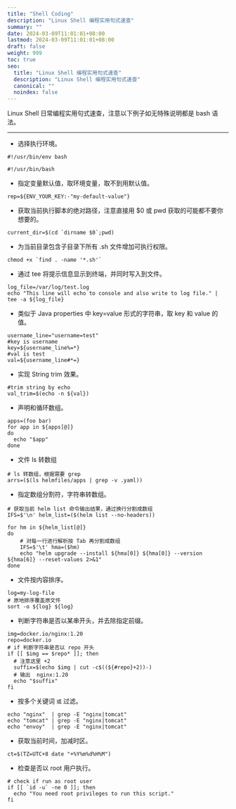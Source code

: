 ```yaml
---
title: "Shell Coding"
description: "Linux Shell 编程实用句式速查"
summary: ""
date: 2024-03-09T11:01:01+08:00
lastmod: 2024-03-09T11:01:01+08:00
draft: false
weight: 999
toc: true
seo:
  title: "Linux Shell 编程实用句式速查"
  description: "Linux Shell 编程实用句式速查"
  canonical: ""
  noindex: false
---
```


Linux Shell 日常编程实用句式速查，注意以下例子如无特殊说明都是 bash 语法。

---

- 选择执行环境。

```shell
#!/usr/bin/env bash

#!/usr/bin/bash
```

- 指定变量默认值，取环境变量，取不到用默认值。

```shell
rep=${ENV_YOUR_KEY:-"my-default-value"}
```

- 获取当前执行脚本的绝对路径，注意直接用 $0 或 pwd 获取的可能都不要你想要的。

```shell
current_dir=$(cd `dirname $0`;pwd)
```

- 为当前目录包含子目录下所有 .sh 文件增加可执行权限。

```shell
chmod +x `find . -name '*.sh'`
```

- 通过 tee 将提示信息显示到终端，并同时写入到文件。

```shell
log_file=/var/log/test.log
echo "This line will echo to console and also write to log file." | tee -a ${log_file}
```

- 类似于 Java properties 中 key=value 形式的字符串，取 key 和 value 的值。

```shell
username_line="username=test"
#key is username
key=${username_line%=*}
#val is test
val=${username_line#*=}
```

- 实现 String trim 效果。

```shell
#trim string by echo
val_trim=$(echo -n ${val})
```

- 声明和循环数组。

```shell
apps=(foo bar)
for app in ${apps[@]}
do
  echo "$app"
done
```

- 文件 ls 转数组

```shell
# ls 转数组，根据需要 grep
arrs=($(ls helmfiles/apps | grep -v .yaml))
```

- 指定数组分割符，字符串转数组。

```shell
# 获取当前 helm list 命令输出结果，通过换行分割成数组
IFS=$'\n' helm_list=($(helm list --no-headers))

for hm in ${helm_list[@]}
do
    # 对每一行进行解析按 Tab 再分割成数组
    IFS=$'\t' hma=($hm)
    echo "helm upgrade --install ${hma[0]} ${hma[0]} --version ${hma[6]} --reset-values 2>&1"
done

```

- 文件按内容排序。

```shell
log=my-log-file
# 原地排序覆盖原文件
sort -o ${log} ${log}
```

- 判断字符串是否以某串开头，并去除指定前缀。

```shell
img=docker.io/nginx:1.20
repo=docker.io
# if 判断字符串是否以 repo 开头
if [[ $img == $repo* ]]; then
  # 注意这里 +2
  suffix=$(echo $img | cut -c$((${#repo}+2))-)
  # 输出  nginx:1.20
  echo "$suffix"
fi

```

- 按多个关键词 `或` 过滤。

```shell
echo "nginx"  | grep -E "nginx|tomcat"
echo "tomcat" | grep -E "nginx|tomcat"
echo "envoy"  | grep -E "nginx|tomcat"
```

- 获取当前时间，加减时区。

```shell
ct=$(TZ=UTC+8 date "+%Y%m%d%H%M")
```

- 检查是否以 root 用户执行。

```shell
# check if run as root user
if [[ `id -u` -ne 0 ]]; then
  echo "You need root privileges to run this script."
fi
```
